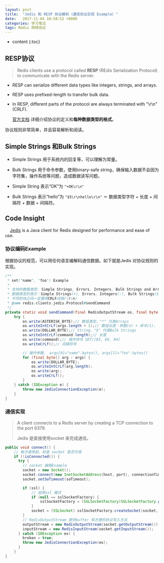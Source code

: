 ```yaml
---
layout: post
title:  "Jedis 和 RESP 协议解析（通信协议实现 Example）"
date:   2017-11-04 10:58:52 +0800
categories: 学习笔记
tags: Redis 网络协议
---
```

* content
{:toc}

## RESP协议

> Redis clients use a protocol called **RESP** (REdis Serialization Protocol) to communicate with the Redis server.

- RESP can serialize different data types like integers, strings, and arrays.

- RESP uses prefixed-length to transfer bulk data.

- In RESP, different parts of the protocol are always terminated with "\r\n" (CRLF).
  
   [官方文档](https://redis.io/docs/reference/protocol-spec/) 详细介绍协议的定义和**每种数据类型的格式**。

协议规则非常简单，并且容易解析和阅读。

## Simple Strings 和Bulk Strings

- Simple Strings 用于系统内的回复等，可以理解为常量。

- Bulk Strings 用于命令参数，使用binary-safe string，确保输入数据不会因为字符集，操作系统等问题，造成数据读写问题。

- Simple String 表示“OK”为 `"+OK\r\n"`

- Bulk Strings 表示“hello”为 `"$5\r\nhello\r\n"`  ＝ 数据类型字符 + 长度 + 间隔符 + 数据 + 间隔符。

## Code Insight

    [Jedis](https://github.com/redis/jedis) is a Java client for Redis designed for performance and ease of use.

### 协议编码Example

根据协议的规范，可以用任何语言编解码通信数据。如下就是Jedis 对协议规则的实现。

```java
/**
 * set("name", "foo") Example
 * 
 * 支持的数据类型: Simple Strings, Errors, Integers, Bulk Strings and Arrays.
 * 数据类型的表示：Simple Strings(+), Errors, Integers(:), Bulk Strings($) and Arrays(*)
 * 不同的块之间一定要用CRLF间隔(\r\n)
 * @see redis.clients.jedis.Protocol#sendCommand
 */
private static void sendCommand(final RedisOutputStream os, final byte[] command, final byte[]... args) {
    try {
        os.write(ASTERISK_BYTE);// 数组类型，"*" 代表Arrays
        os.writeIntCrLf(args.length + 1);// 数组长度：参数(n) + 命令(1)， writeInt，writeCrLf 
        os.write(DOLLAR_BYTE);// String，"$" 代表Bulk Strings
        os.writeIntCrLf(command.length);// 长度
        os.write(command);// 操作命令 SET/[83, 69, 84]
        os.writeCrLf();// 间隔符号

        // 操作参数， args[0]="name".bytes(), args[1]="foo".bytes()
        for (final byte[] arg : args) {
            os.write(DOLLAR_BYTE); 
            os.writeIntCrLf(arg.length);
            os.write(arg);
            os.writeCrLf();
        }
    } catch (IOException e) {
        throw new JedisConnectionException(e);
    }
}
```

### 通信实现

> A client connects to a Redis server by creating a TCP connection to the port 6379.
> 
> Jedis 是直接使用socket 来完成通信。

```java
public void connect() {
    // 每次使用前，检查 socket 是否可用
    if (!isConnected()) {
      try {
        // socket 编程Example
        socket = new Socket();
        socket.connect(new InetSocketAddress(host, port), connectionTimeout);
        socket.setSoTimeout(soTimeout);

        if (ssl) {
            // 启用ssl 模式
            if (null == sslSocketFactory) {
                sslSocketFactory = (SSLSocketFactory)SSLSocketFactory.getDefault();
            }
            socket = (SSLSocket) sslSocketFactory.createSocket(socket, host, port, true);
        }
        // RedisOutputStream 提供buffer 和方便的协议写入方法
        outputStream = new RedisOutputStream(socket.getOutputStream());
        inputStream = new RedisInputStream(socket.getInputStream());
      } catch (IOException ex) {
        broken = true;
        throw new JedisConnectionException(ex);
      }
    }
}
```
